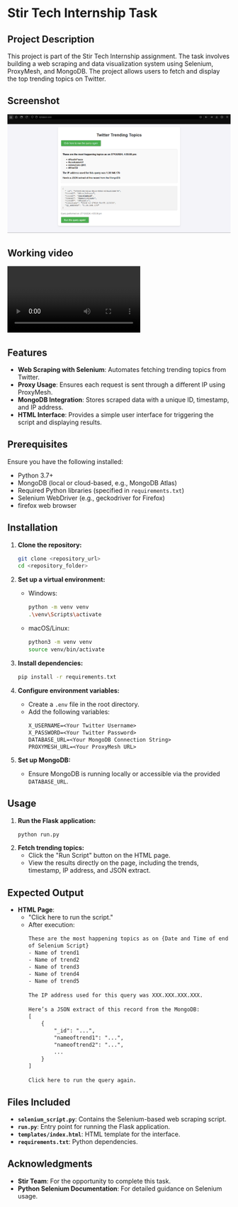 # Stir Tech Internship Task

## Project Description
This project is part of the Stir Tech Internship assignment. The task involves building a web scraping and data visualization system using Selenium, ProxyMesh, and MongoDB. The project allows users to fetch and display the top trending topics on Twitter.

## Screenshot

![alt text](image.png)

## Working video

<video controls src="AwesomeScreenshot-27_12_2024,4_53_35pm.mp4" title="Title"></video>

## Features
- **Web Scraping with Selenium**: Automates fetching trending topics from Twitter.
- **Proxy Usage**: Ensures each request is sent through a different IP using ProxyMesh.
- **MongoDB Integration**: Stores scraped data with a unique ID, timestamp, and IP address.
- **HTML Interface**: Provides a simple user interface for triggering the script and displaying results.

## Prerequisites
Ensure you have the following installed:
- Python 3.7+
- MongoDB (local or cloud-based, e.g., MongoDB Atlas)
- Required Python libraries (specified in `requirements.txt`)
- Selenium WebDriver (e.g., geckodriver for Firefox)
- firefox web browser

## Installation
1. **Clone the repository:**
   ```bash
   git clone <repository_url>
   cd <repository_folder>
   ```

2. **Set up a virtual environment:**
   - Windows:
     ```bash
     python -m venv venv
     .\venv\Scripts\activate
     ```
   - macOS/Linux:
     ```bash
     python3 -m venv venv
     source venv/bin/activate
     ```

3. **Install dependencies:**
   ```bash
   pip install -r requirements.txt
   ```

4. **Configure environment variables:**
   - Create a `.env` file in the root directory.
   - Add the following variables:
     ```env
     X_USERNAME=<Your Twitter Username>
     X_PASSWORD=<Your Twitter Password>
     DATABASE_URL=<Your MongoDB Connection String>
     PROXYMESH_URL=<Your ProxyMesh URL>
     ```

5. **Set up MongoDB:**
   - Ensure MongoDB is running locally or accessible via the provided `DATABASE_URL`.

## Usage
1. **Run the Flask application:**
   ```bash
   python run.py
   ```
3. **Fetch trending topics:**
   - Click the "Run Script" button on the HTML page.
   - View the results directly on the page, including the trends, timestamp, IP address, and JSON extract.

## Expected Output
- **HTML Page**:
  - "Click here to run the script."
  - After execution:
    ```
    These are the most happening topics as on {Date and Time of end of Selenium Script}
    - Name of trend1
    - Name of trend2
    - Name of trend3
    - Name of trend4
    - Name of trend5

    The IP address used for this query was XXX.XXX.XXX.XXX.

    Here’s a JSON extract of this record from the MongoDB:
    [
        {
            "_id": "...",
            "nameoftrend1": "...",
            "nameoftrend2": "...",
            ...
        }
    ]

    Click here to run the query again.
    ```


## Files Included
- **`selenium_script.py`**: Contains the Selenium-based web scraping script.
- **`run.py`**: Entry point for running the Flask application.
- **`templates/index.html`**: HTML template for the interface.
- **`requirements.txt`**: Python dependencies.



## Acknowledgments
- **Stir Team**: For the opportunity to complete this task.
- **Python Selenium Documentation**: For detailed guidance on Selenium usage.


